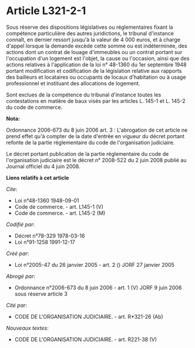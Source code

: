 # Article L321-2-1

Sous réserve des dispositions législatives ou réglementaires fixant la compétence particulière des autres juridictions, le
tribunal d'instance connaît, en dernier ressort jusqu'à la valeur de 4 000 euros, et à charge d'appel lorsque la demande
excède cette somme ou est indéterminée, des actions dont un contrat de louage d'immeubles ou un contrat portant sur
l'occupation d'un logement est l'objet, la cause ou l'occasion, ainsi que des actions relatives à l'application de la loi n°
48-1360 du 1er septembre 1948 portant modification et codification de la législation relative aux rapports des bailleurs et
locataires ou occupants de locaux d'habitation ou à usage professionnel et instituant des allocations de logement.

Sont exclues de la compétence du tribunal d'instance toutes les contestations en matière de baux visés par les articles L.
145-1 et L. 145-2 du code de commerce.

**Nota:**

Ordonnance 2006-673 du 8 juin 2006 art. 3 : L'abrogation de cet article ne prend effet qu'à compter de la date d'entrée en
vigueur du décret portant refonte de la partie réglementaire du code de l'organisation judiciaire.

Le décret portant publication de la partie réglementaire du code de l'organisation judiciaire est le décret n° 2008-522 du 2
juin 2008 publié au Journal officiel du 4 juin 2008.

**Liens relatifs à cet article**

_Cite_:

  - Loi n°48-1360 1948-09-01
  - Code de commerce. - art. L145-1 (V)
  - Code de commerce. - art. L145-2 (M)

_Codifié par_:

  - Décret n°78-329 1978-03-16
  - Loi n°91-1258 1991-12-17

_Créé par_:

  - Loi n°2005-47 du 26 janvier 2005 - art. 2 () JORF 27 janvier 2005

_Abrogé par_:

  - Ordonnance n°2006-673 du 8 juin 2006 - art. 1 (V) JORF 9 juin 2006 sous réserve article 3

_Cité par_:

  - CODE DE L'ORGANISATION JUDICIAIRE. - art. R*321-26 (Ab)

_Nouveaux textes_:

  - CODE DE L'ORGANISATION JUDICIAIRE. - art. R221-38 (V)
